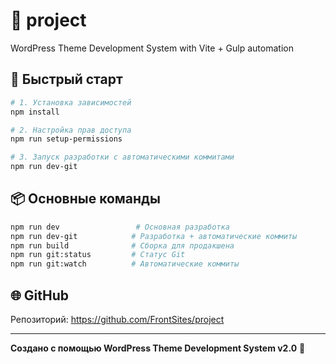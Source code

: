 # 🚀 project

WordPress Theme Development System with Vite + Gulp automation

## 🚀 Быстрый старт

```bash
# 1. Установка зависимостей
npm install

# 2. Настройка прав доступа
npm run setup-permissions

# 3. Запуск разработки с автоматическими коммитами
npm run dev-git
```

## 📦 Основные команды

```bash
npm run dev                 # Основная разработка
npm run dev-git            # Разработка + автоматические коммиты
npm run build              # Сборка для продакшена
npm run git:status         # Статус Git
npm run git:watch          # Автоматические коммиты
```

## 🌐 GitHub

Репозиторий: https://github.com/FrontSites/project

---

**Создано с помощью WordPress Theme Development System v2.0** 🚀
